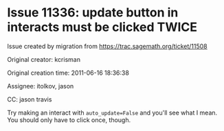 # Issue 11336: update button in interacts must be clicked TWICE

Issue created by migration from https://trac.sagemath.org/ticket/11508

Original creator: kcrisman

Original creation time: 2011-06-16 18:36:38

Assignee: itolkov, jason

CC:  jason travis

Try making an interact with `auto_update=False` and you'll see what I mean.  You should only have to click once, though.
